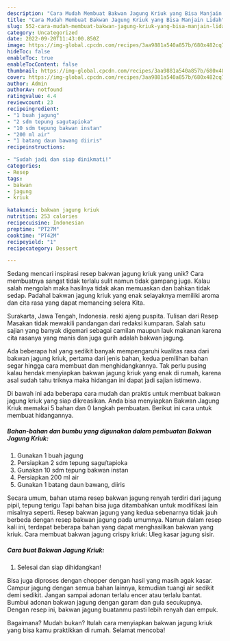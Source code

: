 ```yaml
---
description: "Cara Mudah Membuat Bakwan Jagung Kriuk yang Bisa Manjain Lidah"
title: "Cara Mudah Membuat Bakwan Jagung Kriuk yang Bisa Manjain Lidah"
slug: 552-cara-mudah-membuat-bakwan-jagung-kriuk-yang-bisa-manjain-lidah
category: Uncategorized
date: 2022-09-20T11:43:00.850Z
image: https://img-global.cpcdn.com/recipes/3aa9881a540a857b/680x482cq70/bakwan-jagung-kriuk-foto-resep-utama.jpg
hideToc: false
enableToc: true
enableTocContent: false
thumbnail: https://img-global.cpcdn.com/recipes/3aa9881a540a857b/680x482cq70/bakwan-jagung-kriuk-foto-resep-utama.jpg
cover: https://img-global.cpcdn.com/recipes/3aa9881a540a857b/680x482cq70/bakwan-jagung-kriuk-foto-resep-utama.jpg
author: Admin
authorAv: notfound
ratingvalue: 4.4
reviewcount: 23
recipeingredient:
- "1 buah jagung"
- "2 sdm tepung sagutapioka"
- "10 sdm tepung bakwan instan"
- "200 ml air"
- "1 batang daun bawang diiris"
recipeinstructions:

- "Sudah jadi dan siap dinikmati!"
categories:
- Resep
tags:
- bakwan
- jagung
- kriuk

katakunci: bakwan jagung kriuk 
nutrition: 253 calories
recipecuisine: Indonesian
preptime: "PT27M"
cooktime: "PT42M"
recipeyield: "1"
recipecategory: Dessert

---
```





Sedang mencari inspirasi resep bakwan jagung kriuk yang unik? Cara membuatnya sangat tidak terlalu sulit namun tidak gampang juga. Kalau salah mengolah maka hasilnya tidak akan memuaskan dan bahkan tidak sedap. Padahal bakwan jagung kriuk yang enak selayaknya memiliki aroma dan cita rasa yang dapat memancing selera Kita.





Surakarta, Jawa Tengah, Indonesia. reski ajeng puspita. Tulisan dari Resep Masakan tidak mewakili pandangan dari redaksi kumparan. Salah satu sajian yang banyak digemari sebagai camilan maupun lauk makanan karena cita rasanya yang manis dan juga gurih adalah bakwan jagung.

Ada beberapa hal yang sedikit banyak mempengaruhi kualitas rasa dari bakwan jagung kriuk, pertama dari jenis bahan, kedua pemilihan bahan segar hingga cara membuat dan menghidangkannya. Tak perlu pusing kalau hendak menyiapkan bakwan jagung kriuk yang enak di rumah, karena asal sudah tahu triknya maka hidangan ini dapat jadi sajian istimewa.






Di bawah ini ada beberapa cara mudah dan praktis untuk membuat bakwan jagung kriuk yang siap dikreasikan. Anda bisa menyiapkan Bakwan Jagung Kriuk memakai 5 bahan dan 0 langkah pembuatan. Berikut ini cara untuk membuat hidangannya.

<!--inarticleads1-->

##### Bahan-bahan dan bumbu yang digunakan dalam pembuatan Bakwan Jagung Kriuk:

1. Gunakan 1 buah jagung
1. Persiapkan 2 sdm tepung sagu/tapioka
1. Gunakan 10 sdm tepung bakwan instan
1. Persiapkan 200 ml air
1. Gunakan 1 batang daun bawang, diiris


Secara umum, bahan utama resep bakwan jagung renyah terdiri dari jagung pipil, tepung terigu Tapi bahan bisa juga ditambahkan untuk modifikasi lain misalnya seperti. Resep bakwan jagung yang kedua sebenarnya tidak jauh berbeda dengan resep bakwan jagung pada umumnya. Namun dalam resep kali ini, terdapat beberapa bahan yang dapat menghasilkan bakwan yang kriuk. Cara membuat bakwan jagung crispy kriuk: Uleg kasar jagung sisir. 

<!--inarticleads2-->

##### Cara buat Bakwan Jagung Kriuk:


1. Selesai dan siap dihidangkan!

Bisa juga diproses dengan chopper dengan hasil yang masih agak kasar. Campur jagung dengan semua bahan lainnya, kemudian tuangi air sedikit demi sedikit. Jangan sampai adonan terlalu encer atau terlalu bantat. Bumbui adonan bakwan jagung dengan garam dan gula secukupnya. Dengan resep ini, bakwan jagung buatanmu pasti lebih renyah dan empuk. 

Bagaimana? Mudah bukan? Itulah cara menyiapkan bakwan jagung kriuk yang bisa kamu praktikkan di rumah. Selamat mencoba!
